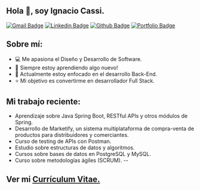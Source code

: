 ## Hola 👋, soy Ignacio Cassi.
[![Gmail Badge](https://img.shields.io/badge/Gmail-D14836?style=for-the-badge&logo=gmail&logoColor=white)](mailto:dignaciocassi@gmail.com) 
[![Linkedin Badge](https://img.shields.io/badge/LinkedIn-0077B5?style=for-the-badge&logo=linkedin&logoColor=white)](https://www.linkedin.com/in/danielignacio-cassi-7504661b9/) [![Github Badge](https://img.shields.io/badge/-github.com/ignaciocassi-grey?style=flat&logo=github&logoColor=white&link=https://github.com/github.com/ignaciocassi/)](https://www.github.com/github.com/ignaciocassi/) [![Portfolio Badge](https://img.shields.io/badge/portfolio-web-blue?style=flat&link=https://www.notion.so/dignacioc/Hola-Soy-Ignacio-Cassi-9c7eeeda8ad341a290e8aab898bf6bba/)](https://www.notion.so/dignacioc/Hola-Soy-Ignacio-Cassi-9c7eeeda8ad341a290e8aab898bf6bba/) <p align='left'>
 
 ## Sobre mí:
 - :computer: Me apasiona el Diseño y Desarrollo de Software.
 - :book: Siempre estoy aprendiendo algo nuevo! 
 - :rocket: Actualmente estoy enfocado en el desarrollo Back-End.
 - :star: Mi objetivo es convertirme en desarrollador Full Stack.

##  Mi trabajo reciente:
- Aprendizaje sobre Java Spring Boot, RESTful APIs y otros módulos de Spring.
- Desarrollo de Marketify, un sistema multiplataforma de compra-venta de productos para distribuidores y comerciantes.
- Curso de testing de APIs con Postman.
- Estudio sobre estructuras de datos y algoritmos.
- Cursos sobre bases de datos en PostgreSQL y MySQL.
- Curso sobre metodologías ágiles (SCRUM).
 --
 
## Ver mi <a href='https://drive.google.com/file/d/1d0u_U9Y_zXxhhYxxupEnmACDMheEDVQF ' target=_blank><u>Currículum Vitae</u>.</a></p>
